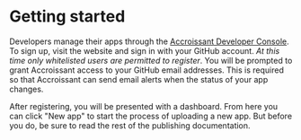 # Getting started

Developers manage their apps through the [Accroissant Developer Console]. To sign
up, visit the website and sign in with your GitHub account. _At this time only
whitelisted users are permitted to register_. You will be prompted to grant
Accroissant access to your GitHub email addresses. This is required so that
Accroissant can send email alerts when the status of your app changes.

After registering, you will be presented with a dashboard. From here you can
click "New app" to start the process of uploading a new app. But before you do,
be sure to read the rest of the publishing documentation.

[Accroissant Developer Console]: https://dev.accrescent.app
